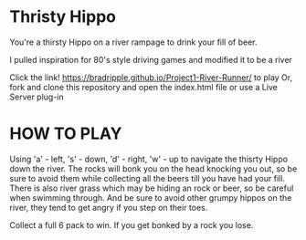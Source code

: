 # Thristy Hippo

You're a thirsty Hippo on a river rampage to drink your fill of beer.

I pulled inspiration for 80's style driving games and modified it to be a river

Click the link! https://bradripple.github.io/Project1-River-Runner/ to play
Or, fork and clone this repository and open the index.html file or use a Live Server plug-in


# HOW TO PLAY

Using 'a' - left, 's' - down, 'd' - right, 'w' - up to navigate the thisrty Hippo down the river. The rocks will bonk you on the head knocking you out, so be sure to avoid them while collecting all the beers till you have had your fill. There is also river grass which may be hiding an rock or beer, so be careful when swimming through. And be sure to avoid other grumpy hippos on the river, they tend to get angry if you step on their toes.

Collect a full 6 pack to win. If you get bonked by a rock you lose.

